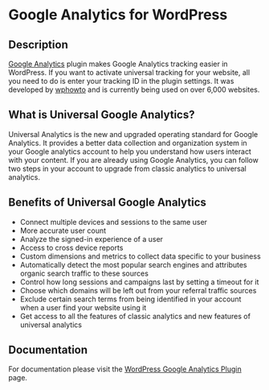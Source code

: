 # Google Analytics for WordPress

## Description

[Google Analytics](https://wphowto.net/simple-universal-google-analytics-plugin-for-wordpress-822) plugin makes Google Analytics tracking easier in WordPress. If you want to activate universal tracking for your website, all you need to do is enter your tracking ID in the plugin settings. It was developed by [wphowto](https://wphowto.net/) and is currently being used on over 6,000 websites.

## What is Universal Google Analytics?

Universal Analytics is the new and upgraded operating standard for Google Analytics. It provides a better data collection and organization system in your Google analytics account to help you understand how users interact with your content. If you are already using Google Analytics, you can follow two steps in your account to upgrade from classic analytics to universal analytics.

## Benefits of Universal Google Analytics

* Connect multiple devices and sessions to the same user
* More accurate user count
* Analyze the signed-in experience of a user
* Access to cross device reports
* Custom dimensions and metrics to collect data specific to your business
* Automatically detect the most popular search engines and attributes organic search traffic to these sources
* Control how long sessions and campaigns last by setting a timeout for it
* Choose which domains will be left out from your referral traffic sources
* Exclude certain search terms from being identified in your account when a user find your website using it
* Get access to all the features of classic analytics and new features of universal analytics 

## Documentation

For documentation please visit the [WordPress Google Analytics Plugin](https://wphowto.net/simple-universal-google-analytics-plugin-for-wordpress-822) page.
